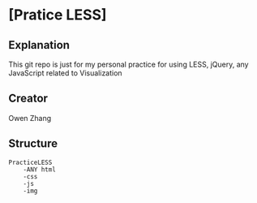 # [Pratice LESS] 


## Explanation

This git repo is just for my personal practice for using LESS, jQuery, any JavaScript related to Visualization

## Creator

Owen Zhang

## Structure

	PracticeLESS
		-ANY html
		-css
		-js
		-img



